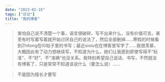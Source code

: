 ```yaml
---
date: "2023-02-15"
tags: ["日记"]
title: "我的博客"
---
```

>害怕自己说不清楚一个事，语言很破碎，写不出来什么，没有价值可言。甚至有时写着写着就开始讨厌自己的说法了，然后全部删掉……寒假的时候看到Zhitong在IG帖子里的书写；最近sioiu也在博客里写字了……我很羡慕，大概因此有了动力想继续写，不知道为什么，她们让我感到即使写得不“标准”、不“好”、不“准确”也没关系。我特别希望自己说话、书写，不然就没有博客了，只是常常不知道该说什么（要怎么说）……

>不是因为擅长才要写